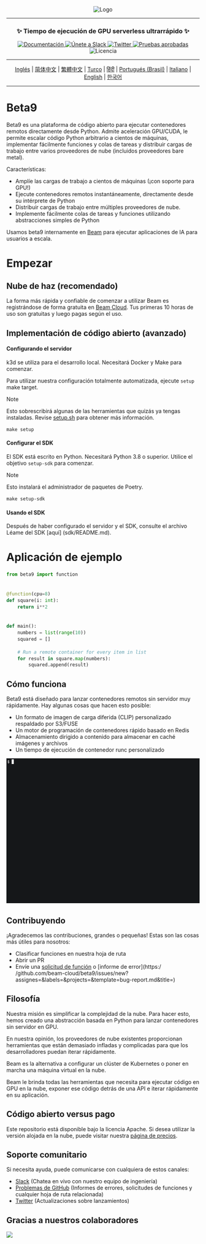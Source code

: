 <div align="center">
<p align="center">
<img alt="Logo" src="https://github.com/beam-cloud/beta9/assets/10925686/a23019e2-3a34-4efa-9ac7-033c83f528cf"/ width="20%">
</p>

---

### **✨ Tiempo de ejecución de GPU serverless ultrarrápido ✨**

<p align="centro">
   <a href="https://docs.beam.cloud">
     <img alt="Documentación" src="https://img.shields.io/badge/docs-quickstart-blue">
   </a>
   <a href="https://join.slack.com/t/beam-89x5025/shared_invite/zt-1ye1jzgg2-cGpMKuoXZJiT3oSzgPmN8g">
     <img alt="Únete a Slack" src="https://img.shields.io/badge/Beam-Join%20Slack-blue?logo=slack">
   </a>
     <a href="https://twitter.com/beam_cloud">
     <img alt="Twitter" src="https://img.shields.io/twitter/follow/beam_cloud.svg?style=social&logo=twitter">
   </a>
   <a href="https://github.com/beam-cloud/beta9/actions">
     <img alt="Pruebas aprobadas" src="https://github.com/beam-cloud/beta9/actions/workflows/test.yml/badge.svg">
   </a>
   <img alt="Licencia" src="https://img.shields.io/badge/license-Apache--2.0-ff69b4"/>
</p>

---

[Inglés](https://github.com/beam-cloud/beta9/blob/master/README.md) | [简体中文](https://github.com/beam-cloud/beta9/blob/master/README.md) | [繁體中文](https://github.com/beam-cloud/beta9/blob/master/README.md) | [Turco](https://github.com/beam-cloud/beta9/blob/master/README.md) | [हिंदी](https://github.com/beam-cloud/beta9/blob/master/README.md) | [Portugués (Brasil)](https://github.com/beam-cloud/beta9/blob/master/README.md) | [Italiano](https://github.com/beam-cloud/beta9/blob/master/README.md) | [English](https://github.com/beam-cloud/beta9/blob/master/README.md) | [한국어](https://github.com/beam-cloud/beta9/blob/master/README.md)

---

</div>

# Beta9

Beta9 es una plataforma de código abierto para ejecutar contenedores remotos directamente desde Python. Admite aceleración GPU/CUDA, le permite escalar código Python arbitrario a cientos de máquinas, implementar fácilmente funciones y colas de tareas y distribuir cargas de trabajo entre varios proveedores de nube (incluidos proveedores bare metal).

Características:

- Amplíe las cargas de trabajo a cientos de máquinas (¡con soporte para GPU!)
- Ejecute contenedores remotos instantáneamente, directamente desde su intérprete de Python
- Distribuir cargas de trabajo entre múltiples proveedores de nube.
- Implemente fácilmente colas de tareas y funciones utilizando abstracciones simples de Python

Usamos beta9 internamente en [Beam](https://beam.cloud) para ejecutar aplicaciones de IA para usuarios a escala.

# Empezar

## Nube de haz (recomendado)

La forma más rápida y confiable de comenzar a utilizar Beam es registrándose de forma gratuita en [Beam Cloud](https://beam.cloud). Tus primeras 10 horas de uso son gratuitas y luego pagas según el uso.

## Implementación de código abierto (avanzado)

#### Configurando el servidor

k3d se utiliza para el desarrollo local. Necesitará Docker y Make para comenzar.

Para utilizar nuestra configuración totalmente automatizada, ejecute `setup` make target.

> [!NOTE]
> Esto sobrescribirá algunas de las herramientas que quizás ya tengas instaladas. Revise [setup.sh](bin/setup.sh) para obtener más información.

```
make setup
```

#### Configurar el SDK

El SDK está escrito en Python. Necesitará Python 3.8 o superior. Utilice el objetivo `setup-sdk` para comenzar.

> [!NOTE]
> Esto instalará el administrador de paquetes de Poetry.

```
make setup-sdk
```

#### Usando el SDK

Después de haber configurado el servidor y el SDK, consulte el archivo Léame del SDK [aquí] (sdk/README.md).

# Aplicación de ejemplo

```python
from beta9 import function


@function(cpu=8)
def square(i: int):
    return i**2


def main():
    numbers = list(range(10))
    squared = []

    # Run a remote container for every item in list
    for result in square.map(numbers):
        squared.append(result)
```

## Cómo funciona

Beta9 está diseñado para lanzar contenedores remotos sin servidor muy rápidamente. Hay algunas cosas que hacen esto posible:

- Un formato de imagen de carga diferida (CLIP) personalizado respaldado por S3/FUSE
- Un motor de programación de contenedores rápido basado en Redis
- Almacenamiento dirigido a contenido para almacenar en caché imágenes y archivos
- Un tiempo de ejecución de contenedor runc personalizado

![gif de demostración](sdk/docs/demo.gif)

## Contribuyendo

¡Agradecemos las contribuciones, grandes o pequeñas! Estas son las cosas más útiles para nosotros:

* Clasificar funciones en nuestra hoja de ruta
* Abrir un PR
* Envíe una [solicitud de función](https://github.com/beam-cloud/beta9/issues/new?assignes=&labels=&projects=&template=feature-request.md&title=) o [informe de error](https:/ /github.com/beam-cloud/beta9/issues/new?assignes=&labels=&projects=&template=bug-report.md&title=)
## Filosofía

Nuestra misión es simplificar la complejidad de la nube. Para hacer esto, hemos creado una abstracción basada en Python para lanzar contenedores sin servidor en GPU.

En nuestra opinión, los proveedores de nube existentes proporcionan herramientas que están demasiado infladas y complicadas para que los desarrolladores puedan iterar rápidamente.

Beam es la alternativa a configurar un clúster de Kubernetes o poner en marcha una máquina virtual en la nube.

Beam le brinda todas las herramientas que necesita para ejecutar código en GPU en la nube, exponer ese código detrás de una API e iterar rápidamente en su aplicación.

## Código abierto versus pago

Este repositorio está disponible bajo la licencia Apache. Si desea utilizar la versión alojada en la nube, puede visitar nuestra [página de precios](https://beam.cloud/pricing).

## Soporte comunitario

Si necesita ayuda, puede comunicarse con cualquiera de estos canales:

- [Slack](https://join.slack.com/t/beam-cloud/shared_invite/zt-2f16bwiiq-oP8weCLWNrf_9lJZIDf0Fg) \(Chatea en vivo con nuestro equipo de ingeniería\)
- [Problemas de GitHub](https://github.com/beam-cloud/issues) \(Informes de errores, solicitudes de funciones y cualquier hoja de ruta relacionada)
- [Twitter](https://twitter.com/beam_cloud) \(Actualizaciones sobre lanzamientos)

## Gracias a nuestros colaboradores

<a href="https://github.com/slai-labs/get-beam/graphs/contributors">
   <img src="https://contrib.rocks/image?repo=slai-labs/get-beam" />
</a>